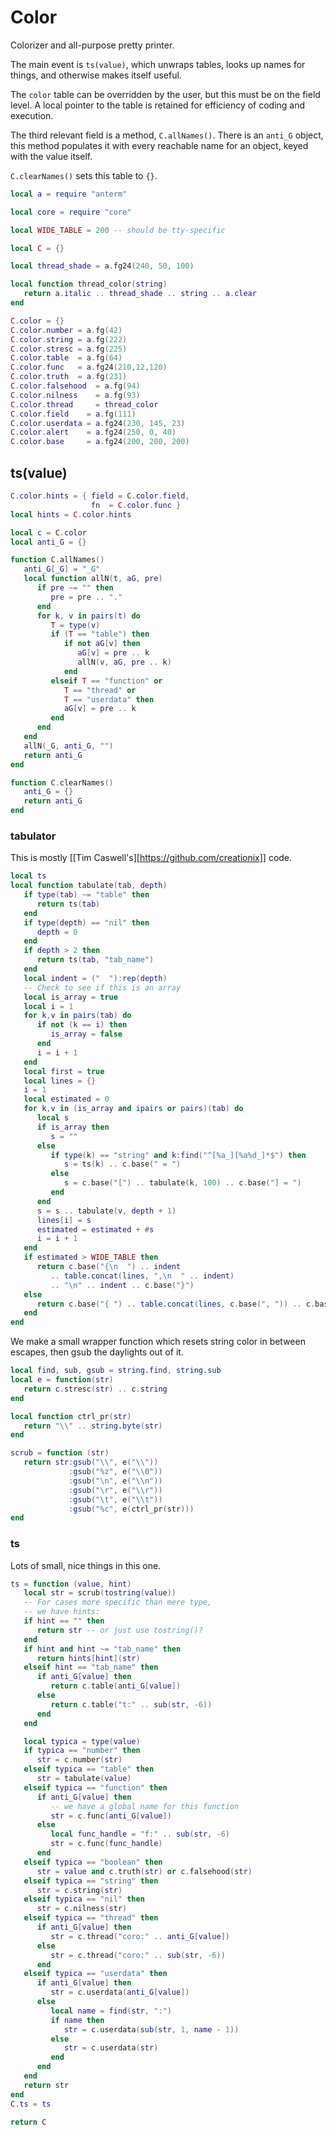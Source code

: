# Color


Colorizer and all-purpose pretty printer.


The main event is ``ts(value)``, which unwraps tables, looks up
names for things, and otherwise makes itself useful.


The ``color`` table can be overridden by the user, but this must
be on the field level.  A local pointer to the table is retained
for efficiency of coding and execution.


The third relevant field is a method, ``C.allNames()``.  There is an ``anti_G``
object, this method populates it with every reachable name for an object,
keyed with the value itself.


``C.clearNames()`` sets this table to ``{}``.

```lua
local a = require "anterm"

local core = require "core"

local WIDE_TABLE = 200 -- should be tty-specific

local C = {}

local thread_shade = a.fg24(240, 50, 100)

local function thread_color(string)
   return a.italic .. thread_shade .. string .. a.clear
end

C.color = {}
C.color.number = a.fg(42)
C.color.string = a.fg(222)
C.color.stresc = a.fg(225)
C.color.table  = a.fg(64)
C.color.func   = a.fg24(210,12,120)
C.color.truth  = a.fg(231)
C.color.falsehood  = a.fg(94)
C.color.nilness    = a.fg(93)
C.color.thread     = thread_color
C.color.field    = a.fg(111)
C.color.userdata = a.fg24(230, 145, 23)
C.color.alert    = a.fg24(250, 0, 40)
C.color.base     = a.fg24(200, 200, 200)
```
## ts(value)


```lua
C.color.hints = { field = C.color.field,
                  fn  = C.color.func }
local hints = C.color.hints

local c = C.color
local anti_G = {}

function C.allNames()
   anti_G[_G] = "_G"
   local function allN(t, aG, pre)
      if pre ~= "" then
         pre = pre .. "."
      end
      for k, v in pairs(t) do
         T = type(v)
         if (T == "table") then
            if not aG[v] then
               aG[v] = pre .. k
               allN(v, aG, pre .. k)
            end
         elseif T == "function" or
            T == "thread" or
            T == "userdata" then
            aG[v] = pre .. k
         end
      end
   end
   allN(_G, anti_G, "")
   return anti_G
end

function C.clearNames()
   anti_G = {}
   return anti_G
end
```
### tabulator

This is mostly [[Tim Caswell's][https://github.com/creationix]] code.

```lua
local ts
local function tabulate(tab, depth)
   if type(tab) ~= "table" then
      return ts(tab)
   end
   if type(depth) == "nil" then
      depth = 0
   end
   if depth > 2 then
      return ts(tab, "tab_name")
   end
   local indent = ("  "):rep(depth)
   -- Check to see if this is an array
   local is_array = true
   local i = 1
   for k,v in pairs(tab) do
      if not (k == i) then
         is_array = false
      end
      i = i + 1
   end
   local first = true
   local lines = {}
   i = 1
   local estimated = 0
   for k,v in (is_array and ipairs or pairs)(tab) do
      local s
      if is_array then
         s = ""
      else
         if type(k) == "string" and k:find("^[%a_][%a%d_]*$") then
            s = ts(k) .. c.base(" = ")
         else
            s = c.base("[") .. tabulate(k, 100) .. c.base("] = ")
         end
      end
      s = s .. tabulate(v, depth + 1)
      lines[i] = s
      estimated = estimated + #s
      i = i + 1
   end
   if estimated > WIDE_TABLE then
      return c.base("{\n  ") .. indent
         .. table.concat(lines, ",\n  " .. indent)
         .. "\n" .. indent .. c.base("}")
   else
      return c.base("{ ") .. table.concat(lines, c.base(", ")) .. c.base(" }")
   end
end
```

We make a small wrapper function which resets string color in between
escapes, then gsub the daylights out of it.

```lua
local find, sub, gsub = string.find, string.sub
local e = function(str)
   return c.stresc(str) .. c.string
end

local function ctrl_pr(str)
   return "\\" .. string.byte(str)
end

scrub = function (str)
   return str:gsub("\\", e("\\"))
             :gsub("%z", e("\\0"))
             :gsub("\n", e("\\n"))
             :gsub("\r", e("\\r"))
             :gsub("\t", e("\\t"))
             :gsub("%c", e(ctrl_pr(str)))
end
```
### ts

Lots of small, nice things in this one.

```lua
ts = function (value, hint)
   local str = scrub(tostring(value))
   -- For cases more specific than mere type,
   -- we have hints:
   if hint == "" then
      return str -- or just use tostring()?
   end
   if hint and hint ~= "tab_name" then
      return hints[hint](str)
   elseif hint == "tab_name" then
      if anti_G[value] then
         return c.table(anti_G[value])
      else
         return c.table("t:" .. sub(str, -6))
      end
   end

   local typica = type(value)
   if typica == "number" then
      str = c.number(str)
   elseif typica == "table" then
      str = tabulate(value)
   elseif typica == "function" then
      if anti_G[value] then
         -- we have a global name for this function
         str = c.func(anti_G[value])
      else
         local func_handle = "f:" .. sub(str, -6)
         str = c.func(func_handle)
      end
   elseif typica == "boolean" then
      str = value and c.truth(str) or c.falsehood(str)
   elseif typica == "string" then
      str = c.string(str)
   elseif typica == "nil" then
      str = c.nilness(str)
   elseif typica == "thread" then
      if anti_G[value] then
         str = c.thread("coro:" .. anti_G[value])
      else
         str = c.thread("coro:" .. sub(str, -6))
      end
   elseif typica == "userdata" then
      if anti_G[value] then
         str = c.userdata(anti_G[value])
      else
         local name = find(str, ":")
         if name then
            str = c.userdata(sub(str, 1, name - 1))
         else
            str = c.userdata(str)
         end
      end
   end
   return str
end
C.ts = ts
```
```lua
return C
```

